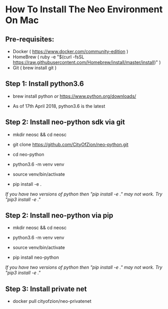 # How To Install The Neo Environment On Mac

## Pre-requisites:

- Docker ( https://www.docker.com/community-edition )
- HomeBrew ( ruby -e "$(curl -fsSL https://raw.githubusercontent.com/Homebrew/install/master/install)" )
- Git ( brew install git )



## Step 1: Install python3.6 

  - brew install python *or* https://www.python.org/downloads/
  
  - As of 17th April 2018, python3.6 is the latest
  
## Step 2: Install neo-python sdk via git

 - mkdir neosc && cd neosc 

 - git clone https://github.com/CityOfZion/neo-python.git
 
 - cd neo-python
 
 - python3.6 -m venv venv
 
 - source venv/bin/activate
 
 - pip install -e .
 
*If you have two versions of python then "pip install -e ." may not work. Try "pip3 install -e ."*

## Step 2: Install neo-python via pip

 - mkdir neosc && cd neosc 

 - python3.6 -m venv venv 
 - source venv/bin/activate
 - pip install neo-python
 
 *If you have two versions of python then "pip install -e ." may not work. Try "pip3 install -e ."*
 
 ## Step 3: Install private net

  - docker pull cityofzion/neo-privatenet
